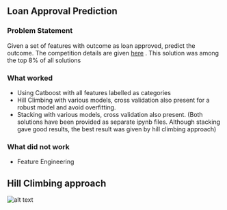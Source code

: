 ## Loan Approval Prediction

### Problem Statement
Given a set of features with outcome as loan approved, predict the outcome. The competition details are given [here](https://www.kaggle.com/competitions/playground-series-s4e10) . This solution was among the top 8% of all solutions

### What worked
- Using Catboost with all features labelled as categories
- Hill Climbing with various models, cross validation also present for a robust model and avoid overfitting.
- Stacking with various models, cross validation also present.
  (Both solutions have been provided as separate ipynb files. Although stacking gave good results, the best result was given by hill climbing approach)

### What did not work
- Feature Engineering

## Hill Climbing approach
![alt text](https://github.com/user-attachments/assets/ffc8948c-274f-4be7-8fca-cf4209b6c799)
